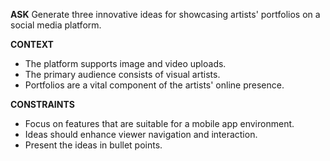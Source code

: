 __ASK__
Generate three innovative ideas for showcasing artists' portfolios on a social media platform.

__CONTEXT__
- The platform supports image and video uploads.
- The primary audience consists of visual artists.
- Portfolios are a vital component of the artists' online presence.

__CONSTRAINTS__
- Focus on features that are suitable for a mobile app environment.
- Ideas should enhance viewer navigation and interaction.
- Present the ideas in bullet points.
